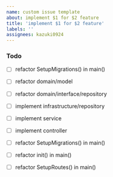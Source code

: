 ```yaml
---
name: custom issue template
about: implement $1 for $2 feature
title: 'implement $1 for $2 feature'
labels: ''
assignees: kazuki0924
---
```


### Todo

- [ ] refactor SetupMigrations() in main()

- [ ] refactor domain/model

- [ ] refactor domain/interface/repository

- [ ] implement infrastructure/repository

- [ ] implement service

- [ ] implement controller

- [ ] refactor SetupMigrations() in main()

- [ ] refactor init() in main()

- [ ] refactor SetupRoutes() in main()
